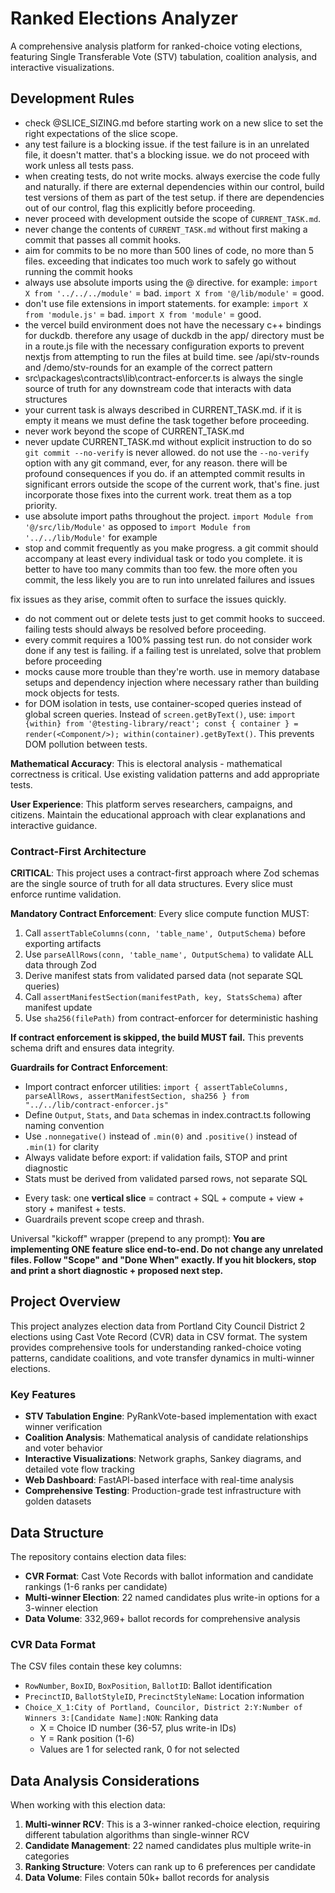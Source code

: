 # Ranked Elections Analyzer

A comprehensive analysis platform for ranked-choice voting elections, featuring Single Transferable Vote (STV) tabulation, coalition analysis, and interactive visualizations.

## Development Rules

- check @SLICE_SIZING.md before starting work on a new slice to set the right expectations of the slice scope.
- any test failure is a blocking issue. if the test failure is in an unrelated file, it doesn't matter. that's a blocking issue. we do not proceed with work unless all tests pass.
- when creating tests, do not write mocks. always exercise the code fully and naturally. if there are external dependencies within our control, build test versions of them as part of the test setup. if there are dependencies out of our control, flag this explicitly before proceeding.
- never proceed with development outside the scope of `CURRENT_TASK.md`.
- never change the contents of `CURRENT_TASK.md` without first making a commit that passes all commit hooks.
- aim for commits to be no more than 500 lines of code, no more than 5 files. exceeding that indicates too much work to safely go without running the commit hooks
- always use absolute imports using the @ directive. for example: `import X from '../../../module'` = bad. `import X from '@/lib/module'` = good.
- don't use file extensions in import statements. for example: `import X from 'module.js'` = bad. `import X from 'module'` = good.
- the vercel build environment does not have the necessary c++ bindings for duckdb. therefore any usage of duckdb in the app/ directory must be in a route.js file with the necessary configuration exports to prevent nextjs from attempting to run the files at build time. see /api/stv-rounds and /demo/stv-rounds for an example of the correct pattern
- src\packages\contracts\lib\contract-enforcer.ts is always the single source of truth for any downstream code that interacts with data structures
- your current task is always described in CURRENT_TASK.md. if it is empty it means we must define the task together before proceeding.
- never work beyond the scope of CURRENT_TASK.md
- never update CURRENT_TASK.md without explicit instruction to do so
`git commit --no-verify` is never allowed. do not use the `--no-verify` option with any git command, ever, for any reason. there will be profound consequences if you do. if an attempted commit results in significant errors outside the scope of the current work, that's fine. just incorporate those fixes into the current work. treat them as a top priority.
- use absolute import paths throughout the project. `import Module from '@/src/lib/Module'` as opposed to `import Module from '../../lib/Module'` for example
- stop and commit frequently as you make progress. a git commit should accompany at least every individual task or todo you complete. it is better to have too many commits than too few. the more often you commit, the less likely you are to run into unrelated failures and issues

fix issues as they arise, commit often to surface the issues quickly.

- do not comment out or delete tests just to get commit hooks to succeed. failing tests should always be resolved before proceeding.
- every commit requires a 100% passing test run. do not consider work done if any test is failing. if a failing test is unrelated, solve that problem before proceeding
- mocks cause more trouble than they're worth. use in memory database setups and dependency injection where necessary rather than building mock objects for tests.
- for DOM isolation in tests, use container-scoped queries instead of global screen queries. Instead of `screen.getByText()`, use: `import {within} from '@testing-library/react'; const { container } = render(<Component/>); within(container).getByText()`. This prevents DOM pollution between tests.

**Mathematical Accuracy**: This is electoral analysis - mathematical correctness is critical. Use existing validation patterns and add appropriate tests.

**User Experience**: This platform serves researchers, campaigns, and citizens. Maintain the educational approach with clear explanations and interactive guidance.

### Contract-First Architecture

**CRITICAL**: This project uses a contract-first approach where Zod schemas are the single source of truth for all data structures. Every slice must enforce runtime validation.

**Mandatory Contract Enforcement**: Every slice compute function MUST:
1. Call `assertTableColumns(conn, 'table_name', OutputSchema)` before exporting artifacts
2. Use `parseAllRows(conn, 'table_name', OutputSchema)` to validate ALL data through Zod
3. Derive manifest stats from validated parsed data (not separate SQL queries)
4. Call `assertManifestSection(manifestPath, key, StatsSchema)` after manifest update
5. Use `sha256(filePath)` from contract-enforcer for deterministic hashing

**If contract enforcement is skipped, the build MUST fail.** This prevents schema drift and ensures data integrity.

**Guardrails for Contract Enforcement**:
- Import contract enforcer utilities: `import { assertTableColumns, parseAllRows, assertManifestSection, sha256 } from "../../lib/contract-enforcer.js"`
- Define `Output`, `Stats`, and `Data` schemas in index.contract.ts following naming convention
- Use `.nonnegative()` instead of `.min(0)` and `.positive()` instead of `.min(1)` for clarity
- Always validate before export: if validation fails, STOP and print diagnostic
- Stats must be derived from validated parsed rows, not separate SQL

* Every task: one **vertical slice** = contract + SQL + compute + view + story + manifest + tests.
* Guardrails prevent scope creep and thrash.

Universal "kickoff" wrapper (prepend to any prompt): **You are implementing ONE feature slice end-to-end. Do not change any unrelated files. Follow "Scope" and "Done When" exactly. If you hit blockers, stop and print a short diagnostic + proposed next step.**

## Project Overview

This project analyzes election data from Portland City Council District 2 elections using Cast Vote Record (CVR) data in CSV format. The system provides comprehensive tools for understanding ranked-choice voting patterns, candidate coalitions, and vote transfer dynamics in multi-winner elections.

### Key Features

- **STV Tabulation Engine**: PyRankVote-based implementation with exact winner verification
- **Coalition Analysis**: Mathematical analysis of candidate relationships and voter behavior
- **Interactive Visualizations**: Network graphs, Sankey diagrams, and detailed vote flow tracking
- **Web Dashboard**: FastAPI-based interface with real-time analysis
- **Comprehensive Testing**: Production-grade test infrastructure with golden datasets

## Data Structure

The repository contains election data files:
- **CVR Format**: Cast Vote Records with ballot information and candidate rankings (1-6 ranks per candidate)
- **Multi-winner Election**: 22 named candidates plus write-in options for a 3-winner election
- **Data Volume**: 332,969+ ballot records for comprehensive analysis

### CVR Data Format

The CSV files contain these key columns:
- `RowNumber`, `BoxID`, `BoxPosition`, `BallotID`: Ballot identification
- `PrecinctID`, `BallotStyleID`, `PrecinctStyleName`: Location information
- `Choice_X_1:City of Portland, Councilor, District 2:Y:Number of Winners 3:[Candidate Name]:NON`: Ranking data
  - X = Choice ID number (36-57, plus write-in IDs)
  - Y = Rank position (1-6)
  - Values are 1 for selected rank, 0 for not selected

## Data Analysis Considerations

When working with this election data:

1. **Multi-winner RCV**: This is a 3-winner ranked-choice election, requiring different tabulation algorithms than single-winner RCV
2. **Candidate Management**: 22 named candidates plus multiple write-in categories
3. **Ranking Structure**: Voters can rank up to 6 preferences per candidate
4. **Data Volume**: Files contain 50k+ ballot records for analysis

